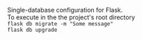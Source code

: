 Single-database configuration for Flask.  
To execute in the the project's root directory  
`flask db migrate -m "Some message"`  
`flask db upgrade`
